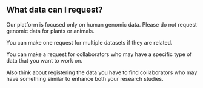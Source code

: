 ## What data can I request? 

Our platform is focused only on human genomic data. Please do not request genomic data for plants or animals.

You can make one request for multiple datasets if they are related.

You can make a request for collaborators who may have a specific type of data that you want to work on.

Also think about registering the data you have to find collaborators who may have something similar to enhance both your research studies.
